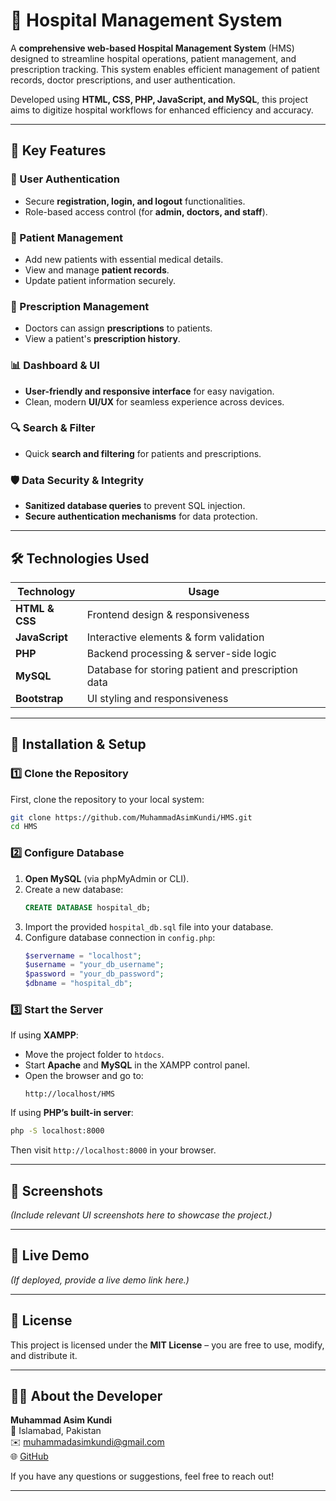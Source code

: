 # **🏥 Hospital Management System**  

A **comprehensive web-based Hospital Management System** (HMS) designed to streamline hospital operations, patient management, and prescription tracking. This system enables efficient management of patient records, doctor prescriptions, and user authentication.  

Developed using **HTML, CSS, PHP, JavaScript, and MySQL**, this project aims to digitize hospital workflows for enhanced efficiency and accuracy.  

---

## **📌 Key Features**  

### **🔑 User Authentication**  
- Secure **registration, login, and logout** functionalities.  
- Role-based access control (for **admin, doctors, and staff**).  

### **📝 Patient Management**  
- Add new patients with essential medical details.  
- View and manage **patient records**.  
- Update patient information securely.  

### **💊 Prescription Management**  
- Doctors can assign **prescriptions** to patients.  
- View a patient's **prescription history**.  

### **📊 Dashboard & UI**  
- **User-friendly and responsive interface** for easy navigation.  
- Clean, modern **UI/UX** for seamless experience across devices.  

### **🔍 Search & Filter**  
- Quick **search and filtering** for patients and prescriptions.  

### **🛡️ Data Security & Integrity**  
- **Sanitized database queries** to prevent SQL injection.  
- **Secure authentication mechanisms** for data protection.  

---

## **🛠️ Technologies Used**  

| **Technology**  | **Usage**  |
|----------------|------------|
| **HTML & CSS** | Frontend design & responsiveness |
| **JavaScript** | Interactive elements & form validation |
| **PHP** | Backend processing & server-side logic |
| **MySQL** | Database for storing patient and prescription data |
| **Bootstrap** | UI styling and responsiveness |

---

## **📂 Installation & Setup**  

### **1️⃣ Clone the Repository**  
First, clone the repository to your local system:  
```bash
git clone https://github.com/MuhammadAsimKundi/HMS.git
cd HMS
```

### **2️⃣ Configure Database**  
1. **Open MySQL** (via phpMyAdmin or CLI).  
2. Create a new database:  
   ```sql
   CREATE DATABASE hospital_db;
   ```
3. Import the provided `hospital_db.sql` file into your database.  
4. Configure database connection in `config.php`:  
   ```php
   $servername = "localhost";
   $username = "your_db_username";
   $password = "your_db_password";
   $dbname = "hospital_db";
   ```

### **3️⃣ Start the Server**  
If using **XAMPP**:  
- Move the project folder to `htdocs`.  
- Start **Apache** and **MySQL** in the XAMPP control panel.  
- Open the browser and go to:  
  ```
  http://localhost/HMS
  ```

If using **PHP’s built-in server**:  
```bash
php -S localhost:8000
```
Then visit `http://localhost:8000` in your browser.

---

## **📸 Screenshots**  
*(Include relevant UI screenshots here to showcase the project.)*  

---

## **🔗 Live Demo**  
*(If deployed, provide a live demo link here.)*  

---

## **📜 License**  
This project is licensed under the **MIT License** – you are free to use, modify, and distribute it.  

---

## **👨‍💻 About the Developer**  

**Muhammad Asim Kundi**  
📍 Islamabad, Pakistan  
✉️ [muhammadasimkundi@gmail.com](mailto:muhammadasimkundi@gmail.com)  
🌐 [GitHub](https://github.com/MuhammadAsimKundi)  

If you have any questions or suggestions, feel free to reach out!  

---
